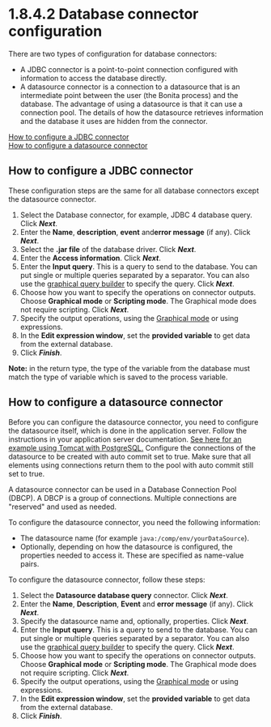 # 1.8.4.2 Database connector configuration

There are two types of configuration for database connectors:

* A JDBC connector is a point-to-point connection configured with information to access the database directly.
* A datasource connector is a connection to a datasource that is an intermediate point between the user (the Bonita process) and the database. 
The advantage of using a datasource is that it can use a connection pool. The details of how the datasource retrieves information and the database it uses are hidden from the connector.


[How to configure a JDBC connector](#jdbc)  
[How to configure a datasource connector](#datasource)


## How to configure a JDBC connector

These configuration steps are the same for all database connectors except the datasource connector.

1. Select the Database connector, for example, JDBC 4 database query. Click _**Next**_.
2. Enter the **Name**, **description**, **event** and**error message** (if any). Click _**Next**_.
3. Select the **.jar file** of the database driver. Click _**Next**_.
4. Enter the **Access information**. Click _**Next**_.
5. Enter the **Input query**. This is a query to send to the database. You can put single or multiple queries separated by a separator. 
You can also use the [graphical query builder](/graphical-query-builder-0) to specify the query. Click _**Next**_.
6. Choose how you want to specify the operations on connector outputs. Choose **Graphical mode** or **Scripting mode**. 
The Graphical mode does not require scripting. Click _**Next**_.
7. Specify the output operations, using the [Graphical mode](/initialize-variable-database-without-scripting-or-java-code-0) or using expressions.
8. In the **Edit expression window**, set the **provided variable** to get data from the external database.
9. Click _**Finish**_.

**Note:** in the return type, the type of the variable from the database must match the type of variable which is saved to the process variable.






## How to configure a datasource connector


Before you can configure the datasource connector, you need to configure the datasource itself, which is done in the application server. 
Follow the instructions in your application server documentation. [See here for an example using Tomcat with PostgreSQL.](http://tomcat.apache.org/tomcat-7.0-doc/jndi-datasource-examples-howto.html#PostgreSQL)
Configure the connections of the datasource to be created with auto commit set to true.
Make sure that all elements using connections return them to the pool with auto commit still set to true.



A datasource connector can be used in a Database Connection Pool (DBCP). A DBCP is a group of connections. Multiple connections are "reserved" and used as needed.


To configure the datasource connector, you need the following information:

* The datasource name (for example `java:/comp/env/yourDataSource`).
* Optionally, depending on how the datasource is configured, the properties needed to access it. These are specified as name-value pairs.

To configure the datasource connector, follow these steps:

1. Select the **Datasource database query** connector. Click _**Next**_.
2. Enter the **Name**, **Description**, **Event** and **error message** (if any). Click _**Next**_.
3. Specify the datasource name and, optionally, properties. Click _**Next**_.
4. Enter the **Input query**. This is a query to send to the database. You can put single or multiple queries separated by a separator. 
You can also use the [graphical query builder](/graphical-query-builder-0) to specify the query. Click _**Next**_.
5. Choose how you want to specify the operations on connector outputs. Choose **Graphical mode** or **Scripting mode**. 
The Graphical mode does not require scripting. Click _**Next**_.
6. Specify the output operations, using the [Graphical mode](/initialize-variable-database-without-scripting-or-java-code-0) or using expressions.
7. In the **Edit expression window**, set the **provided variable** to get data from the external database.
8. Click _**Finish**_.